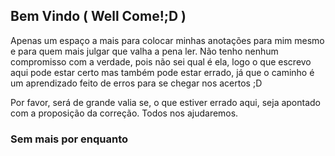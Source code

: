 ## Bem Vindo ( Well Come!;D )

Apenas um espaço a mais para colocar minhas anotações para mim mesmo e para quem mais julgar que valha a pena ler. Não tenho nenhum compromisso com a verdade, pois não sei qual é ela, logo o que escrevo aqui pode estar certo mas também pode estar errado, já que o caminho é um aprendizado feito de erros para se chegar nos acertos ;D

Por favor, será de grande valia se, o que estiver errado aqui, seja apontado com a proposição da correção. Todos nos ajudaremos. 

### Sem mais por enquanto
